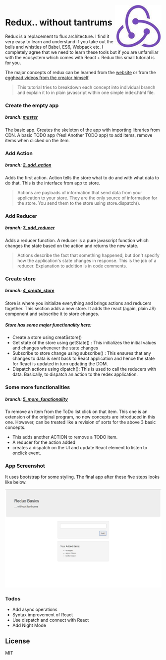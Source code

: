 <img src="https://github.com/tanaypratap/redux-without-tantrums/blob/master/img-for-readme/redux.jpg" width="150" align="right">

Redux.. without tantrums
====================

Redux is a replacement to flux architecture. I find it very easy to learn and understand if you take out the bells and whistles of Babel, ES6, Webpack etc. I completely agree that we need to learn these tools but if you are unfamiliar with the ecosystem which comes with React + Redux this small tutorial is for you. 

The major concepts of redux can be learned from the [website](http://redux.js.org/) or from the [egghead videos from the creator himself](https://egghead.io/courses/getting-started-with-redux)


> This tutorial tries to breakdown each concept into individual branch
> and explain it to in plain javascript
> within one simple index.html file. 

### Create the empty app
##### branch: [master](https://github.com/tanaypratap/redux-without-tantrums/tree/master)
The basic app. Creates the skeleton of the app with importing libraries from CDN.
A basic TODO app (Yes! Another TODO app) to add items, remove items when clicked on the item. 

### Add Action
##### branch: [2_add_action](https://github.com/tanaypratap/redux-without-tantrums/tree/2_add_action)
Adds the first action. Action tells the store what to do and with what data to do that. This is the interface from app to store.

>Actions are payloads of information that send data from your application to your store. They are the only source of information for the store. You send them to the store using store.dispatch().

### Add Reducer
##### branch: [3_add_reducer](https://github.com/tanaypratap/redux-without-tantrums/tree/3_add_reducer)
Adds a reducer function. A reducer is a pure javascript function which changes the state based on the action and returns the new state.
>Actions describe the fact that something happened, but don't specify how the application's state changes in response. This is the job of a reducer.
Explanation to addition is in code comments.

### Create store
##### branch: [4_create_store](https://github.com/tanaypratap/redux-without-tantrums/tree/4_create_store)
Store is where you initialize everything and brings actions and reducers together. This section adds a new store. It adds the react (again, plain JS) component and subscribe it to store changes.

##### Store has some major functionality here:
 * Create a store using creatSstore() 
 * Get state of the store using getState() : This initializes the initial values and changes whenever the state changes
 * Subscribe to store change using subscribe() : This ensures that any changes to data is sent back to React application and hence the state for React is updated in turn updating the DOM.
 * Dispatch actions using dipatch(): This is used to call the reducers with data. Basically, to dispatch an action to the redex application.

### Some more functionalities
##### branch: [5_more_functionality](https://github.com/tanaypratap/redux-without-tantrums/tree/5_more_functionality)
To remove an item from the ToDo list click on that item. This one is an extension of the original program, no new concepts are introduced in this one. However, can be treated like a revision of sorts for the above 3 basic concepts.
* This adds another ACTION to remove a TODO item.
* A reducer for the action added 
* creates a dispatch on the UI and update React element to listen to onclick event.

### App Screenshot
It uses bootstrap for some styling. The final app after these five steps looks like below.

<img src="https://github.com/tanaypratap/redux-without-tantrums/blob/master/img-for-readme/screen-shot.JPG">


### Todos

 - Add async operations
 - Syntax improvement of React
 - Use dispatch and connect with React
 - Add Night Mode

License
----

MIT

